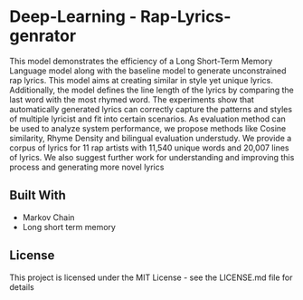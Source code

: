 # Deep-Learning - Rap-Lyrics-genrator

This model demonstrates the efficiency of a Long Short-Term Memory Language model along with the baseline model to generate unconstrained rap lyrics.  This model aims at creating similar in style yet unique lyrics. Additionally, the model defines  the line length of the lyrics by comparing the last word with the most rhymed word. The experiments show that automatically generated lyrics can correctly capture the patterns and styles of multiple lyricist and fit into certain scenarios. As evaluation method can be used to analyze system performance, we propose methods like Cosine similarity, Rhyme Density and bilingual evaluation understudy.  We provide a corpus of lyrics for 11 rap artists with 11,540 unique words and 20,007 lines of lyrics. We also suggest further work for understanding and improving this process and generating more novel lyrics

## Built With
- Markov Chain
- Long short term memory

## License
This project is licensed under the MIT License - see the LICENSE.md file for details
